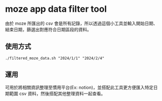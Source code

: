 # moze app data filter tool

由於 moze 所匯出的 csv 會是所有記錄，所以透過這個小工具並輸入開始日期、結束日期，篩選出對應符合日期區段的資料。

## 使用方式

```
./filtered_moze_data.sh "2024/1/1" "2024/2/4"
```

## 運用

可用於將相關資訊整理至慣用平台(Ex: notion)，並搭配此工具更方便匯入特定日期範圍 csv 資料，然後搭配其他整理資料一起查看。